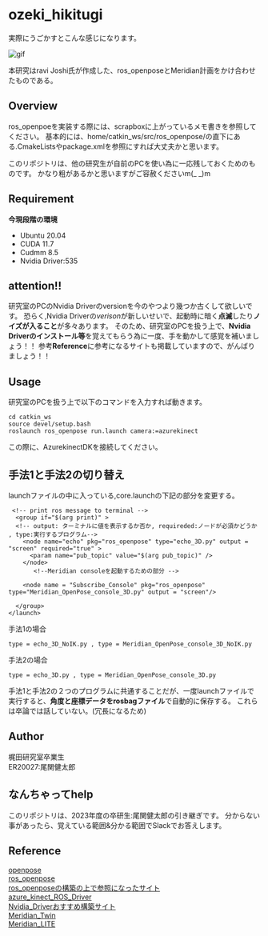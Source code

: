 # ozeki_hikitugi

実際にうごかすとこんな感じになります。

![gif](https://github.com/leap-kun/ozeki_hikitugi/blob/main/image/OpenPose_KHR_test.gif)

本研究はravi Joshi氏が作成した、ros_openposeとMeridian計画をかけ合わせたものである。

## Overview

ros_openpoeを実装する際には、scrapboxに上がっているメモ書きを参照してください。 基本的には、home/catkin_ws/src/ros_openpose/の直下にある.CmakeListsやpackage.xmlを参照にすれば大丈夫かと思います。

このリポジトリは、他の研究生が自前のPCを使い為に一応残しておくためのものです。
かなり粗があるかと思いますがご容赦くださいm(_ _)m

## Requirement

**今現段階の環境**

- Ubuntu 20.04
- CUDA 11.7
- Cudmm 8.5
- Nvidia Driver:535

## attention!!

研究室のPCのNvidia Driverのversionを今のやつより幾つか古くして欲しいです。
恐らく,Nvidia Driverの*verison*が新しいせいで、起動時に暗く**点滅**したり**ノイズが入ること**が多々あります。
そのため、研究室のPCを扱う上で、**Nvidia Driverのインストール等**を覚えてもらう為に一度、手を動かして感覚を補いましょう！！
参考**Reference**に参考になるサイトも掲載していますので、がんばりましょう！！

## Usage

研究室のPCを扱う上で以下のコマンドを入力すれば動きます。

```
cd catkin_ws
source devel/setup.bash
roslaunch ros_openpose run.launch camera:=azurekinect
```
この際に、AzurekinectDKを接続してください。

## 手法1と手法2の切り替え

launchファイルの中に入っている,core.launchの下記の部分を変更する。

```
 <!-- print ros message to terminal -->
  <group if="$(arg print)" >
  <!-- output: ターミナルに値を表示するか否か, requireded:ノードが必須かどうか , type:実行するプログラム-->
    <node name="echo" pkg="ros_openpose" type="echo_3D.py" output = "screen" required="true" >
      <param name="pub_topic" value="$(arg pub_topic)" />
    </node>
       <!--Meridian consoleを起動するための部分 -->

    <node name = "Subscribe_Console" pkg="ros_openpose" type="Meridian_OpenPose_console_3D.py" output = "screen"/>
    
  </group>
</launch>
```

手法1の場合

```
type = echo_3D_NoIK.py , type = Meridian_OpenPose_console_3D_NoIK.py
```
手法2の場合
```
type = echo_3D.py , type = Meridian_OpenPose_console_3D.py
```

手法1と手法2の２つのプログラムに共通することだが、一度launchファイルで実行すると、**角度と座標データをrosbagファイル**で自動的に保存する。
これらは卒論では話していない。(冗長になるため)

## Author

梶田研究室卒業生  
ER20027:尾関健太郎

## なんちゃってhelp

このリポジトリは、2023年度の卒研生:尾関健太郎の引き継ぎです。 分からない事があったら、覚えている範囲&分かる範囲でSlackでお答えします。


## Reference

[openpose](https://github.com/CMU-Perceptual-Computing-Lab/openpose)  
[ros_openpose](https://github.com/ravijo/ros_openpose)  
[ros_openposeの構築の上で参照になったサイト](https://yoshistl.hatenablog.com/entry/2022/07/31/014254)  
[azure_kinect_ROS_Driver](https://github.com/microsoft/Azure_Kinect_ROS_Driver)  
[Nvidia_Driverおすすめ構築サイト](https://qiita.com/tf63/items/0c6da72fe749319423b4)  
[Meridian_Twin](https://github.com/Ninagawa123/Meridian_TWIN%EF%BF%BC)  
[Meridian_LITE](https://github.com/Ninagawa123/Meridian_LITE)
